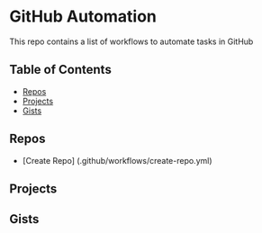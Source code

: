 # GitHub Automation

This repo contains a list of workflows to automate tasks in GitHub

## Table of Contents

- [Repos](#repos)
- [Projects](#projects)
- [Gists](#gists)

## Repos
- [Create Repo] (.github/workflows/create-repo.yml)

## Projects

## Gists

